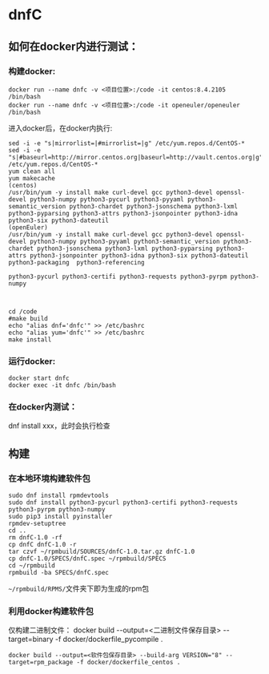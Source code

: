 # dnfC

## 如何在docker内进行测试：
### 构建docker:
```
docker run --name dnfc -v <项目位置>:/code -it centos:8.4.2105 /bin/bash
docker run --name dnfc -v <项目位置>:/code -it openeuler/openeuler /bin/bash
```
进入docker后，在docker内执行:
```
sed -i -e "s|mirrorlist=|#mirrorlist=|g" /etc/yum.repos.d/CentOS-*
sed -i -e "s|#baseurl=http://mirror.centos.org|baseurl=http://vault.centos.org|g" /etc/yum.repos.d/CentOS-*
yum clean all
yum makecache
(centos)
/usr/bin/yum -y install make curl-devel gcc python3-devel openssl-devel python3-numpy python3-pycurl python3-pyyaml python3-semantic_version python3-chardet python3-jsonschema python3-lxml python3-pyparsing python3-attrs python3-jsonpointer python3-idna python3-six python3-dateutil 
(openEuler)
/usr/bin/yum -y install make curl-devel gcc python3-devel openssl-devel python3-numpy python3-pyyaml python3-semantic_version python3-chardet python3-jsonschema python3-lxml python3-pyparsing python3-attrs python3-jsonpointer python3-idna python3-six python3-dateutil   python3-packaging  python3-referencing

python3-pycurl python3-certifi python3-requests python3-pyrpm python3-numpy



cd /code
#make build
echo "alias dnf='dnfc'" >> /etc/bashrc
echo "alias yum='dnfc'" >> /etc/bashrc
make install
```
### 运行docker:
```
docker start dnfc
docker exec -it dnfc /bin/bash
```
### 在docker内测试：
dnf install xxx，此时会执行检查

## 构建
### 在本地环境构建软件包
```
sudo dnf install rpmdevtools
sudo dnf install python3-pycurl python3-certifi python3-requests python3-pyrpm python3-numpy
sudo pip3 install pyinstaller
rpmdev-setuptree
cd ..
rm dnfC-1.0 -rf
cp dnfC dnfC-1.0 -r
tar czvf ~/rpmbuild/SOURCES/dnfC-1.0.tar.gz dnfC-1.0
cp dnfC-1.0/SPECS/dnfC.spec ~/rpmbuild/SPECS
cd ~/rpmbuild
rpmbuild -ba SPECS/dnfC.spec
```
`~/rpmbuild/RPMS/`文件夹下即为生成的rpm包

### 利用docker构建软件包
仅构建二进制文件：
docker build --output=<二进制文件保存目录> --target=binary -f docker/dockerfile_pycompile .


```
docker build --output=<软件包保存目录> --build-arg VERSION="8" --target=rpm_package -f docker/dockerfile_centos .

```

